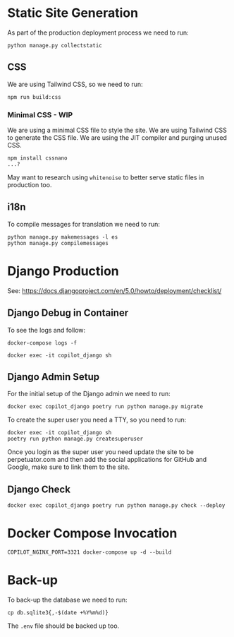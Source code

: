 # Static Site Generation

As part of the production deployment process we need to run:

```shell
python manage.py collectstatic
```

## CSS

We are using Tailwind CSS, so we need to run:

```shell
npm run build:css
```

### Minimal CSS - WIP

We are using a minimal CSS file to style the site. We are using Tailwind CSS to generate the CSS file. We are using the
JIT compiler and purging unused CSS.

```shell
npm install cssnano
...?
```

May want to research using `whitenoise` to better serve static files in production too.

## i18n

To compile messages for translation we need to run:

```shell
python manage.py makemessages -l es
python manage.py compilemessages
```

# Django Production

See: https://docs.djangoproject.com/en/5.0/howto/deployment/checklist/

## Django Debug in Container

To see the logs and follow:

```shell
docker-compose logs -f
```

```shell
docker exec -it copilot_django sh
```

## Django Admin Setup

For the initial setup of the Django admin we need to run:

```shell
docker exec copilot_django poetry run python manage.py migrate
```

To create the super user you need a TTY, so you need to run:

```shell
docker exec -it copilot_django sh
poetry run python manage.py createsuperuser
```

Once you login as the super user you need update the site to be perpetuator.com and then add the social applications for
GitHub and Google, make sure to link them to the site.

## Django Check

```shell
docker exec copilot_django poetry run python manage.py check --deploy
```

# Docker Compose Invocation

```shell
COPILOT_NGINX_PORT=3321 docker-compose up -d --build
```

# Back-up

To back-up the database we need to run:

```shell
cp db.sqlite3{,-$(date +%Y%m%d)}
```

The `.env` file should be backed up too.
